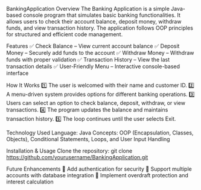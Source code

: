 BankingApplication
Overview
The Banking Application is a simple Java-based console program that simulates basic banking functionalities. It allows users to check their account balance, deposit money, withdraw funds, and view transaction history. The application follows OOP principles for structured and efficient code management.

Features
✅ Check Balance – View current account balance
✅ Deposit Money – Securely add funds to the account
✅ Withdraw Money – Withdraw funds with proper validation
✅ Transaction History – View the last transaction details
✅ User-Friendly Menu – Interactive console-based interface

How It Works
1️⃣ The user is welcomed with their name and customer ID.
2️⃣ A menu-driven system provides options for different banking operations.
3️⃣ Users can select an option to check balance, deposit, withdraw, or view transactions.
4️⃣ The program updates the balance and maintains transaction history.
5️⃣ The loop continues until the user selects Exit.

Technology Used
Language: Java
Concepts: OOP (Encapsulation, Classes, Objects), Conditional Statements, Loops, and User Input Handling

Installation & Usage
Clone the repository:
git clone https://github.com/yourusername/BankingApplication.git

Future Enhancements
🚀 Add authentication for security
🚀 Support multiple accounts with database integration
🚀 Implement overdraft protection and interest calculation

